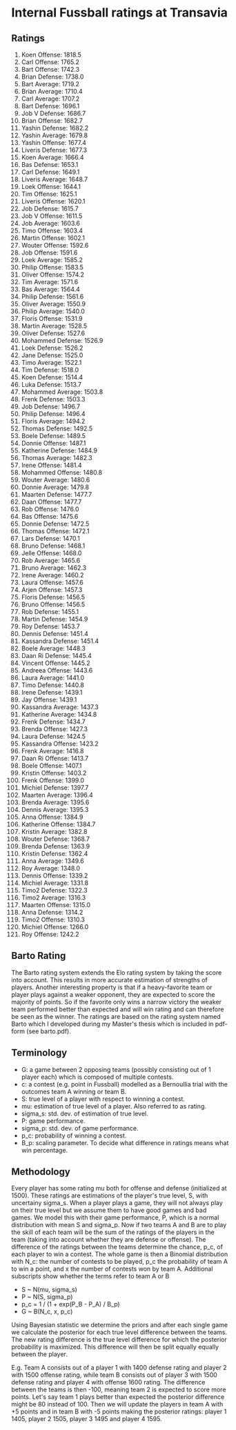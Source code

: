 # Internal Fussball ratings at Transavia
## Ratings
1. Koen Offense: 1818.5 
2. Carl Offense: 1765.2 
3. Bart Offense: 1742.3 
4. Brian Defense: 1738.0 
5. Bart Average: 1719.2 
6. Brian Average: 1710.4 
7. Carl Average: 1707.2 
8. Bart Defense: 1696.1 
9. Job V Defense: 1686.7 
10. Brian Offense: 1682.7 
11. Yashin Defense: 1682.2 
12. Yashin Average: 1679.8 
13. Yashin Offense: 1677.4 
14. Liveris Defense: 1677.3 
15. Koen Average: 1666.4 
16. Bas Defense: 1653.1 
17. Carl Defense: 1649.1 
18. Liveris Average: 1648.7 
19. Loek Offense: 1644.1 
20. Tim Offense: 1625.1 
21. Liveris Offense: 1620.1 
22. Job Defense: 1615.7 
23. Job V Offense: 1611.5 
24. Job Average: 1603.6 
25. Timo Offense: 1603.4 
26. Martin Offense: 1602.1 
27. Wouter Offense: 1592.6 
28. Job Offense: 1591.6 
29. Loek Average: 1585.2 
30. Philip Offense: 1583.5 
31. Oliver Offense: 1574.2 
32. Tim Average: 1571.6 
33. Bas Average: 1564.4 
34. Philip  Defense: 1561.6 
35. Oliver Average: 1550.9 
36. Philip Average: 1540.0 
37. Floris Offense: 1531.9 
38. Martin Average: 1528.5 
39. Oliver Defense: 1527.6 
40. Mohammed Defense: 1526.9 
41. Loek Defense: 1526.2 
42. Jane Defense: 1525.0 
43. Timo Average: 1522.1 
44. Tim Defense: 1518.0 
45. Koen Defense: 1514.4 
46. Luka Defense: 1513.7 
47. Mohammed Average: 1503.8 
48. Frenk  Defense: 1503.3 
49. Job  Defense: 1496.7 
50. Philip Defense: 1496.4 
51. Floris Average: 1494.2 
52. Thomas Defense: 1492.5 
53. Boele Defense: 1489.5 
54. Donnie Offense: 1487.1 
55. Katherine Defense: 1484.9 
56. Thomas Average: 1482.3 
57. Irene Offense: 1481.4 
58. Mohammed Offense: 1480.8 
59. Wouter Average: 1480.6 
60. Donnie Average: 1479.8 
61. Maarten Defense: 1477.7 
62. Daan Offense: 1477.7 
63. Rob Offense: 1476.0 
64. Bas Offense: 1475.6 
65. Donnie Defense: 1472.5 
66. Thomas Offense: 1472.1 
67. Lars Defense: 1470.1 
68. Bruno Defense: 1468.1 
69. Jelle Offense: 1468.0 
70. Rob Average: 1465.6 
71. Bruno Average: 1462.3 
72. Irene Average: 1460.2 
73. Laura Offense: 1457.6 
74. Arjen Offense: 1457.3 
75. Floris Defense: 1456.5 
76. Bruno Offense: 1456.5 
77. Rob Defense: 1455.1 
78. Martin Defense: 1454.9 
79. Roy Defense: 1453.7 
80. Dennis Defense: 1451.4 
81. Kassandra Defense: 1451.4 
82. Boele Average: 1448.3 
83. Daan Ri Defense: 1445.4 
84. Vincent Offense: 1445.2 
85. Andreea Offense: 1443.6 
86. Laura Average: 1441.0 
87. Timo Defense: 1440.8 
88. Irene Defense: 1439.1 
89. Jay Offense: 1439.1 
90. Kassandra Average: 1437.3 
91. Katherine Average: 1434.8 
92. Frenk Defense: 1434.7 
93. Brenda Offense: 1427.3 
94. Laura Defense: 1424.5 
95. Kassandra Offense: 1423.2 
96. Frenk Average: 1416.8 
97. Daan Ri Offense: 1413.7 
98. Boele Offense: 1407.1 
99. Kristin Offense: 1403.2 
100. Frenk Offense: 1399.0 
101. Michiel Defense: 1397.7 
102. Maarten Average: 1396.4 
103. Brenda Average: 1395.6 
104. Dennis Average: 1395.3 
105. Anna Offense: 1384.9 
106. Katherine Offense: 1384.7 
107. Kristin Average: 1382.8 
108. Wouter Defense: 1368.7 
109. Brenda Defense: 1363.9 
110. Kristin Defense: 1362.4 
111. Anna Average: 1349.6 
112. Roy Average: 1348.0 
113. Dennis Offense: 1339.2 
114. Michiel Average: 1331.8 
115. Timo2 Defense: 1322.3 
116. Timo2 Average: 1316.3 
117. Maarten Offense: 1315.0 
118. Anna Defense: 1314.2 
119. Timo2 Offense: 1310.3 
120. Michiel Offense: 1266.0 
121. Roy Offense: 1242.2 

## Barto Rating
The Barto rating system extends the Elo rating system by taking the score into account. This results in more accurate estimation of strengths of players. Another interesting property is that if a heavy-favorite team or player plays against a weaker opponent, they are expected to score the majority of points. So if the favorite only wins a narrow victory the weaker team performed better than expected and will win rating and can therefore be seen as the winner. The ratings are based on the rating system named Barto which I developed during my Master's thesis which is included in pdf-form (see barto.pdf).
## Terminology
- G: a game between 2 opposing teams (possibly consisting out of 1 player each) which is composed of multiple contests.
- c: a contest (e.g. point in Fussball) modelled as a Bernoullia trial with the outcomes team A winning or team B.
- S: true level of a player with respect to winning a contest.
- mu: estimation of true level of a player. Also referred to as rating.
- sigma_s: std. dev. of estimation of true level.
- P: game performance.
- sigma_p: std. dev. of game performance.
- p_c: probability of winning a contest.
- B_p: scaling parameter. To decide what difference in ratings means what win percentage.
## Methodology
Every player has some rating mu both for offense and defense (initialized at 1500). These ratings are estimations of the player's true level, S, with uncertainy sigma_s. When a player plays a game, they will not always play on their true level but we assume them to have good games and bad games. We model this with their game performance, P, which is a normal distribution with mean S and sigma_p. Now if two teams A and B are to play the skill of each team will be the sum of the ratings of the players in the team (taking into account whether they are defense or offense). The difference of the ratings between the teams determine the chance, p_c, of each player to win a contest. The whole game is then a Binomial distribution with N_c: the number of contests to be played, p_c the probability of team A to win a point, and x the number of contests won by team A. Additional subscripts show whether the terms refer to team A or B
- S ~ N(mu, sigma_s)
- P ~ N(S, sigma_p)
- p_c = 1 / (1 + exp(P_B - P_A) / B_p)
- G ~ B(N_c, x, p_c)

Using Bayesian statistic we determine the priors and after each single game we calculate the posterior for each true level difference between the teams. The new rating difference is the true level difference for which the posterior probability is maximized. This difference will then be split equally equally between the player. 

E.g. Team A consists out of a player 1 with 1400 defense rating and player 2 with 1500 offense rating, while team B consists out of player 3 with 1500 defense rating and player 4 with offense 1600 rating. The difference between the teams is then -100, meaning team 2 is expected to score more points. Let's say team 1 plays better than expected the posterior difference might be 80 instead of 100. Then we will update the players in team A with +5 points and in team B with -5 points making the posterior ratings: player 1 1405, player 2 1505, player 3 1495 and player 4 1595.